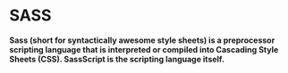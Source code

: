 # SASS
__Sass (short for syntactically awesome style sheets) is a preprocessor scripting language that is interpreted or compiled into Cascading Style Sheets (CSS). SassScript is the scripting language itself.__
